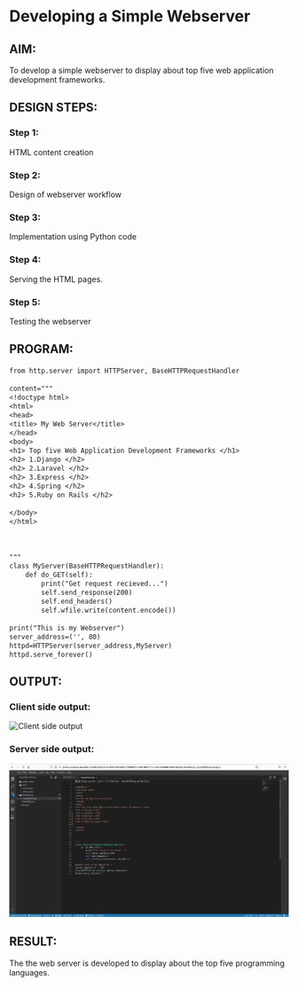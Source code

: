 # Developing a Simple Webserver
## AIM:

To develop a simple webserver to display about top five web application development frameworks.

## DESIGN STEPS:
### Step 1: 
HTML content creation
### Step 2:
Design of webserver workflow
### Step 3:
Implementation using Python code
### Step 4:
Serving the HTML pages.
### Step 5:
Testing the webserver

## PROGRAM:
```
from http.server import HTTPServer, BaseHTTPRequestHandler

content="""
<!doctype html>
<html>
<head>
<title> My Web Server</title>
</head>
<body>
<h1> Top five Web Application Development Frameworks </h1>
<h2> 1.Django </h2>
<h2> 2.Laravel </h2>
<h2> 3.Express </h2>
<h2> 4.Spring </h2>
<h2> 5.Ruby on Rails </h2>

</body>
</html>



"""
class MyServer(BaseHTTPRequestHandler):
    def do_GET(self):
        print("Get request recieved...")
        self.send_response(200)
        self.end_headers()
        self.wfile.write(content.encode())

print("This is my Webserver")
server_address=('', 80)
httpd=HTTPServer(server_address,MyServer)
httpd.serve_forever()

```
## OUTPUT:
### Client side output:
![Client side output]()
### Server side output:
![Server side output](./images/server.png)
## RESULT:
The the web server is developed to display about the top five programming languages.